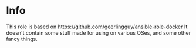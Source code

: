 # Info

This role is based on <https://github.com/geerlingguy/ansible-role-docker>
It doesn't contain some stuff made for using on various OSes, and some other fancy things.
